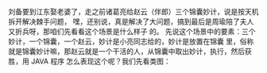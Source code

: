 刘备要到江东娶老婆了，走之前诸葛亮给赵云（伴郎）三个锦囊妙计，说是按天机拆开解决棘手问题，
嘿，还别说，真是解决了大问题，搞到最后是周瑜陪了夫人又折兵呀，那咱们先看看这个场景是什么样子
的。
先说这个场景中的要素：三个妙计，一个锦囊，一个赵云，妙计是小亮同志给的，妙计是放置在锦囊
里，俗称就是锦囊妙计嘛，那赵云就是一个干活的人，从锦囊中取出妙计，执行，然后获胜，用 JAVA 程序
怎么表现这个呢？我们先看类图：